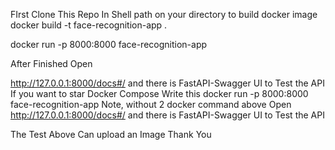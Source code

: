 FIrst Clone This Repo
In Shell path on your directory to build docker image
docker build -t face-recognition-app .



docker run -p 8000:8000 face-recognition-app


After Finished
Open

http://127.0.0.1:8000/docs#/ and there is FastAPI-Swagger UI to Test the API
If you want to star Docker Compose Write this 
docker run -p 8000:8000 face-recognition-app 
Note, without 2 docker command above
Open http://127.0.0.1:8000/docs#/ and there is FastAPI-Swagger UI to Test the API

The Test Above Can upload an Image
Thank You
